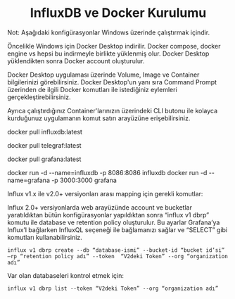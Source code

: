 <h1 align="center">InfluxDB ve Docker Kurulumu</h1>

Not: Aşağıdaki konfigürasyonlar Windows üzerinde çalıştırmak içindir. 

Öncelikle Windows için Docker Desktop indirilir. Docker compose, docker engine vs hepsi bu indirmeyle birlikte yüklenmiş olur. Docker Desktop yüklendikten sonra Docker account oluşturulur. 

Docker Desktop uygulaması üzerinde Volume, Image ve Container bilgilerinizi görebilirsiniz. Docker Desktop'un yanı sıra Command Prompt üzerinden de ilgili Docker komutları ile istediğiniz eylemleri gerçekleştirebilirsiniz.

Ayrıca çalıştırdığınız Container'larınızın üzerindeki CLI butonu ile kolayca kurduğunuz uygulamanın komut satırı arayüzüne erişebilirsiniz.





docker pull influxdb:latest

docker pull telegraf:latest

docker pull grafana:latest


docker run -d --name=influxdb -p 8086:8086 influxdb
docker run -d --name=grafana -p 3000:3000 grafana










Influx v1.x ile v2.0+ versiyonları arası mapping için gerekli komutlar:

Influx 2.0+ versiyonlarda web arayüzünde account ve bucketlar yaratıldıktan bütün konfigürasyonlar yapıldıktan sonra “influx v1 dbrp” komutu ile database ve retention policy oluşturulur. Bu ayarlar Grafana’ya Influx’I bağlarken InfluxQL seçeneği ile bağlamanızı sağlar ve “SELECT” gibi komutları kullanabilirsiniz. 

```
influx v1 dbrp create --db “database-ismi” --bucket-id “bucket id’si” –rp “retention policy adı” --token  “V2deki Token” --org “organization adı” 
 ```
Var olan databaseleri kontrol etmek için: 
```
influx v1 dbrp list --token “V2deki Token” --org “organization adı”
```
